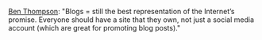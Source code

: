 <a href="https://twitter.com/benthompson/status/1269631831617318913">Ben Thompson</a>: "Blogs = still the best representation of the Internet’s promise. Everyone should have a site that they own, not just a social media account (which are great for promoting blog posts)."
